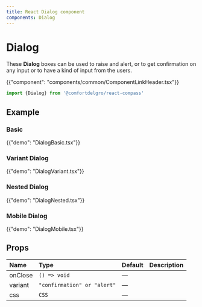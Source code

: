 ```yaml
---
title: React Dialog component
components: Dialog
---
```


# Dialog

<p class="description">These <b>Dialog</b> boxes can be used to raise and alert, or to get confirmation on any input or to have a kind of input from the users.
</p>

{{"component": "components/common/ComponentLinkHeader.tsx"}}

```jsx
import {Dialog} from '@comfortdelgro/react-compass'
```

## Example

### Basic

{{"demo": "DialogBasic.tsx"}}

### Variant Dialog

{{"demo": "DialogVariant.tsx"}}

### Nested Dialog

{{"demo": "DialogNested.tsx"}}

### Mobile Dialog

{{"demo": "DialogMobile.tsx"}}

## Props

| Name    | Type                        | Default | Description |
| :------ | :-------------------------- | :------ | :---------- |
| onClose | `() => void`                | —       |             |
| variant | `"confirmation" or "alert"` | —       |             |
| css     | `CSS`                       | —       |             |
